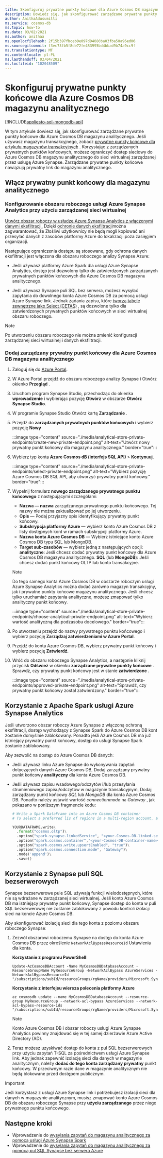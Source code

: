 ```yaml
---
title: Skonfiguruj prywatne punkty końcowe dla Azure Cosmos DB magazynu analitycznego.
description: Dowiedz się, jak skonfigurować zarządzane prywatne punkty końcowe dla Azure Cosmos DB magazynu analitycznego w celu ograniczenia dostępu do sieci.
author: AnithaAdusumilli
ms.service: cosmos-db
ms.topic: how-to
ms.date: 03/02/2021
ms.author: anithaa
ms.openlocfilehash: 2f15b397fbceb9e097d94080ba03fba50a96ed06
ms.sourcegitcommit: f3ec73fb5f8de72fe483995bd4bbad9b74a9cc9f
ms.translationtype: MT
ms.contentlocale: pl-PL
ms.lasthandoff: 03/04/2021
ms.locfileid: "102048509"
---
```

# <a name="configure-private-endpoints-for-azure-cosmos-db-analytical-store"></a>Skonfiguruj prywatne punkty końcowe dla Azure Cosmos DB magazynu analitycznego
[!INCLUDE[appliesto-sql-mongodb-api](includes/appliesto-sql-mongodb-api.md)]

W tym artykule dowiesz się, jak skonfigurować zarządzane prywatne punkty końcowe dla Azure Cosmos DB magazynu analitycznego. Jeśli używasz magazynu transakcyjnego, zobacz [prywatne punkty końcowe dla artykułu magazynów transakcyjnych](how-to-configure-private-endpoints.md) . Korzystając z zarządzanych prywatnych punktów końcowych, możesz ograniczyć dostęp sieciowy do Azure Cosmos DB magazynu analitycznego do sieci wirtualnej zarządzanej przez usługę Azure Synapse. Zarządzane prywatne punkty końcowe nawiązują prywatny link do magazynu analitycznego.

## <a name="enable-private-endpoint-for-the-analytical-store"></a>Włącz prywatny punkt końcowy dla magazynu analitycznego

### <a name="set-up-an-azure-synapse-analytics-workspace-with-a-managed-virtual-network"></a>Konfigurowanie obszaru roboczego usługi Azure Synapse Analytics przy użyciu zarządzanej sieci wirtualnej

[Utwórz obszar roboczy w usłudze Azure Synapse Analytics z włączonymi danymi eksfiltracji.](../synapse-analytics/security/how-to-create-a-workspace-with-data-exfiltration-protection.md) Dzięki [ochronie danych eksfiltracji](../synapse-analytics/security/workspace-data-exfiltration-protection.md)można zagwarantować, że Złośliwi użytkownicy nie będą mogli kopiować ani przesyłać danych z zasobów platformy Azure do lokalizacji poza zasięgiem organizacji.

Następujące ograniczenia dostępu są stosowane, gdy ochrona danych eksfiltracji jest włączona dla obszaru roboczego analizy Synapse Azure:

* Jeśli używasz platformy Azure Spark dla usługi Azure Synapse Analytics, dostęp jest dozwolony tylko do zatwierdzonych zarządzanych prywatnych punktów końcowych dla Azure Cosmos DB magazynu analitycznego.

* Jeśli używasz Synapse puli SQL bez serwera, możesz wysyłać zapytania do dowolnego konta Azure Cosmos DB za pomocą usługi Azure Synapse link. Jednak żądania zapisu, które [tworzą tabele zewnętrzne jako Select (CETAS)](../synapse-analytics/sql/develop-tables-cetas.md) , są dozwolone tylko dla zatwierdzonych prywatnych punktów końcowych w sieci wirtualnej obszaru roboczego.

> [!NOTE]
> Po utworzeniu obszaru roboczego nie można zmienić konfiguracji zarządzanej sieci wirtualnej i danych eksfiltracji.

### <a name="add-a-managed-private-endpoint-for-azure-cosmos-db-analytical-store"></a>Dodaj zarządzany prywatny punkt końcowy dla Azure Cosmos DB magazynu analitycznego

1. Zaloguj się do [Azure Portal](https://portal.azure.com/).

1. W Azure Portal przejdź do obszaru roboczego analizy Synapse i Otwórz okienko **Przegląd** .

1. Uruchom program Synapse Studio, przechodząc do okienka **wprowadzenie** i wybierając pozycję **Otwórz** w obszarze **Otwórz Synapse Studio**.

1. W programie Synapse Studio Otwórz kartę **Zarządzanie** .

1. Przejdź do **zarządzanych prywatnych punktów końcowych** i wybierz pozycję **Nowy**

   :::image type="content" source="./media/analytical-store-private-endpoints/create-new-private-endpoint.png" alt-text="Utwórz nowy prywatny punkt końcowy dla magazynu analitycznego." border="true":::

1. Wybierz typ konta **Azure Cosmos dB (interfejs SQL API)** > **Kontynuuj**.

   :::image type="content" source="./media/analytical-store-private-endpoints/select-private-endpoint.png" alt-text="Wybierz pozycję Azure Cosmos DB SQL API, aby utworzyć prywatny punkt końcowy." border="true":::

1. Wypełnij formularz **nowego zarządzanego prywatnego punktu końcowego** z następującymi szczegółami:

   * **Nazwa — nazwa** zarządzanego prywatnego punktu końcowego. Tej nazwy nie można zaktualizować po jej utworzeniu.
   * **Opis** — Podaj przyjazny opis identyfikujący prywatny punkt końcowy.
   * **Subskrypcja platformy Azure** — wybierz konto Azure Cosmos DB z listy dostępnych kont w ramach subskrypcji platformy Azure.
   * **Nazwa konta Azure Cosmos DB** — Wybierz istniejące konto Azure Cosmos DB typu SQL lub MongoDB.
   * **Target sub-zasobów** — wybierz jedną z następujących opcji: **analityczne**: Jeśli chcesz dodać prywatny punkt końcowy dla Azure Cosmos DB magazynu analitycznego.
     **SQL** (lub **MongoDB**): Jeśli chcesz dodać punkt końcowy OLTP lub konto transakcyjne.

   > [!NOTE]
   > Do tego samego konta Azure Cosmos DB w obszarze roboczym usługi Azure Synapse Analytics można dodać zarówno magazyn transakcyjny, jak i prywatne punkty końcowe magazynu analitycznego. Jeśli chcesz tylko uruchamiać zapytania analityczne, możesz zmapować tylko analityczny punkt końcowy.

   :::image type="content" source="./media/analytical-store-private-endpoints/choose-analytical-private-endpoint.png" alt-text="Wybierz wartość analityczną dla podzasobu docelowego." border="true":::

1. Po utworzeniu przejdź do nazwy prywatnego punktu końcowego i wybierz pozycję **Zarządzaj zatwierdzeniami w Azure Portal**.

1. Przejdź do konta Azure Cosmos DB, wybierz prywatny punkt końcowy i wybierz pozycję **Zatwierdź**.

1. Wróć do obszaru roboczego Synapse Analytics, a następnie kliknij przycisk **Odśwież** w okienku **zarządzane prywatne punkty końcowe** . Sprawdź, czy prywatny punkt końcowy jest w stanie **zatwierdzone** .

   :::image type="content" source="./media/analytical-store-private-endpoints/approved-private-endpoint.png" alt-text="Sprawdź, czy prywatny punkt końcowy został zatwierdzony." border="true":::

## <a name="use-apache-spark-for-azure-synapse-analytics"></a>Korzystanie z Apache Spark usługi Azure Synapse Analytics

Jeśli utworzono obszar roboczy Azure Synapse z włączoną ochroną eksfiltracji, dostęp wychodzący z Synapse Spark do Azure Cosmos DB kont zostanie domyślnie zablokowany. Ponadto jeśli Azure Cosmos DB ma już istniejący prywatny punkt końcowy, dostęp do usługi Synapse Spark zostanie zablokowany.

Aby zezwolić na dostęp do Azure Cosmos DB danych:

* Jeśli używasz linku Azure Synapse do wykonywania zapytań dotyczących danych Azure Cosmos DB, Dodaj zarządzany prywatny punkt końcowy **analityczny** dla konta Azure Cosmos DB.

* Jeśli używasz zapisu wsadowego/odczytów i/lub przesyłania strumieniowego zapisu/odczytów w magazynie transakcyjnym, Dodaj zarządzany punkt końcowy *SQL* lub *MongoDB* dla konta Azure Cosmos DB. Ponadto należy ustawić wartość *connectionmode* na *Gateway* , jak pokazano w poniższym fragmencie kodu:

  ```python
  # Write a Spark DataFrame into an Azure Cosmos DB container
  # To select a preferred lis of regions in a multi-region account, add .option("spark.cosmos.preferredRegions", "<Region1>, <Region2>")
  
  YOURDATAFRAME.write\
    .format("cosmos.oltp")\
    .option("spark.synapse.linkedService", "<your-Cosmos-DB-linked-service-name>")\
    .option("spark.cosmos.container","<your-Cosmos-DB-container-name>")\
    .option("spark.cosmos.write.upsertEnabled", "true")\
    .option("spark.cosmos.connection.mode", "Gateway")\
    .mode('append')\
    .save()
  
  ```

## <a name="using-synapse-serverless-sql-pools"></a>Korzystanie z Synapse puli SQL bezserwerowych

Synapse bezserwerowe pule SQL używają funkcji wielodostępnych, które nie są wdrażane w zarządzanej sieci wirtualnej. Jeśli konto Azure Cosmos DB ma istniejący prywatny punkt końcowy, Synapse dostęp do konta w puli SQL bezserwerowej nie zostanie zablokowany z powodu kontroli izolacji sieci na koncie Azure Cosmos DB.

Aby skonfigurować izolację sieci dla tego konta z poziomu obszaru roboczego Synapse:

1. Zezwól obszarowi roboczemu Synapse na dostęp do konta Azure Cosmos DB przez określenie `NetworkAclBypassResourceId` Ustawienia dla konta.

   **Korzystanie z programu PowerShell**

   ```powershell-interactive
   Update-AzCosmosDBAccount -Name MyCosmosDBDatabaseAccount -ResourceGroupName MyResourceGroup -NetworkAclBypass AzureServices -NetworkAclBypassResourceId "/subscriptions/subId/resourceGroups/rgName/providers/Microsoft.Synapse/workspaces/wsName"
   ```

   **Korzystanie z interfejsu wiersza polecenia platformy Azure**

   ```azurecli-interactive
   az cosmosdb update --name MyCosmosDBDatabaseAccount --resource-group MyResourceGroup --network-acl-bypass AzureServices --network-acl-bypass-resource-ids "/subscriptions/subId/resourceGroups/rgName/providers/Microsoft.Synapse/workspaces/wsName"
   ```

   > [!NOTE]
   > Konto Azure Cosmos DB i obszar roboczy usługi Azure Synapse Analytics powinny znajdować się w tej samej dzierżawie Azure Active Directory (AD).

2. Teraz możesz uzyskiwać dostęp do konta z pul SQL bezserwerowych przy użyciu zapytań T-SQL za pośrednictwem usługi Azure Synapse link. Aby jednak zapewnić izolację sieci dla danych w magazynie analitycznym, należy **dodać do tego konta zarządzany prywatny** punkt końcowy. W przeciwnym razie dane w magazynie analitycznym nie będą blokowane przed dostępem publicznym.

> [!IMPORTANT]
> Jeśli korzystasz z usługi Azure Synapse link i potrzebujesz izolacji sieci dla danych w magazynie analitycznym, musisz zmapować konto Azure Cosmos DB do obszaru roboczego Synapse przy **użyciu zarządzanego** przez niego prywatnego punktu końcowego.

## <a name="next-steps"></a>Następne kroki

* Wprowadzenie do [wysyłania zapytań do magazynu analitycznego za pomocą usługi Azure Synapse Spark](../synapse-analytics/synapse-link/how-to-query-analytical-store-spark.md?toc=/azure/cosmos-db/toc.json&bc=/azure/cosmos-db/breadcrumb/toc.json)
* Wprowadzenie do [wysyłania zapytań do magazynu analitycznego za pomocą pul SQL Synapse bez serwera Azure](../synapse-analytics/sql/query-cosmos-db-analytical-store.md?toc=/azure/cosmos-db/toc.json&bc=/azure/cosmos-db/breadcrumb/toc.json)
